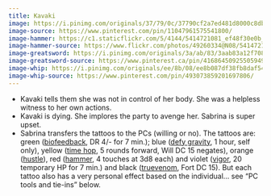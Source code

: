 ```yaml
---
title: Kavaki
image: https://i.pinimg.com/originals/37/79/0c/37790cf2a7ed481d8000c8dbbfd7ab50.png
image-source: https://www.pinterest.com/pin/11047961575541800/
image-hammer: https://c1.staticflickr.com/5/4144/5414721081_ef48f30e0b_b.jpg
image-hammer-source: https://www.flickr.com/photos/49260334@N08/5414721081/in/photostream/
image-greatsword: https://i.pinimg.com/originals/3a/ab/83/3aab83a12f708671463100519c98981c.jpg
image-greatsword-source: https://www.pinterest.ca/pin/416864509255059494/
image-whip: https://i.pinimg.com/originals/ee/8b/08/ee8b087df38fb8daf5471bc52363401e.jpg
image-whip-source: https://www.pinterest.com/pin/493073859201697806/
---
```


* Kavaki tells them she was not in control of her body. She was a helpless witness to her own actions.
* Kavaki is dying. She implores the party to avenge her. Sabrina is super upset.
* Sabrina transfers the tattoos to the PCs (willing or no). The tattoos are: green ([biofeedback](http://www.d20pfsrd.com/psionics-unleashed/psionic-powers/b/biofeedback), DR 4/- for 7 min.); blue ([defy gravity](http://www.d20pfsrd.com/psionics-unleashed/psionic-powers/d/defy-gravity), 1 hour, self only), yellow ([time hop](http://www.d20pfsrd.com/psionics-unleashed/psionic-powers/t/time-hop/), 5 rounds forward, Will DC 15 negates), orange ([hustle](http://www.d20pfsrd.com/psionics-unleashed/psionic-powers/h/hustle)), red ([hammer](http://www.d20pfsrd.com/psionics-unleashed/psionic-powers/h/hammer), 4 touches at 3d8 each) and violet ([vigor](http://www.d20pfsrd.com/psionics-unleashed/psionic-powers/v/vigor/), 20 temporary HP for 7 min.) and black ([truevenom](http://www.d20pfsrd.com/psionics-unleashed/psionic-powers/t/truevenom/), Fort DC 15). But each tattoo also has a very personal effect based on the individual... see “PC tools and tie-ins” below.

